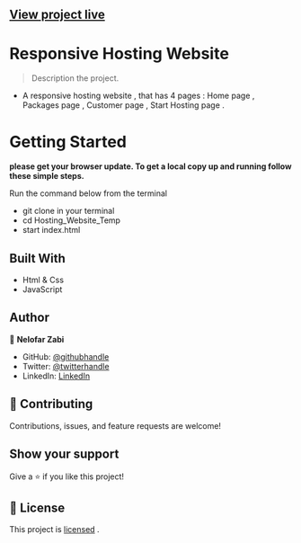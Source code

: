 
## [View project live](https://nelofarzabi.github.io/Hosting_Website_Temp/)

# Responsive Hosting Website 

> Description the project.
- A responsive hosting website , that has 4 pages : Home page , Packages page , Customer page , Start Hosting page .
# Getting Started

**please get your browser update. To get a local copy up and running follow these simple steps.**

Run the command below from the terminal

- git clone in your terminal
- cd Hosting_Website_Temp
- start index.html

## Built With

- Html & Css
- JavaScript

## Author

👤 **Nelofar Zabi**

- GitHub: [@githubhandle](https://github.com/Nelofarzabi)
- Twitter: [@twitterhandle](https://twitter.com/NelofarZabi)
- LinkedIn: [LinkedIn](https://www.linkedin.com/in/nelofar-zabi-1a1066213)

## 🤝 Contributing

Contributions, issues, and feature requests are welcome!

## Show your support

Give a ⭐️ if you like this project!

## 📝 License

This project is 
[licensed](https://github.com/Nelofarzabi/Hosting_Website_Temp/tree/base-branch) .
